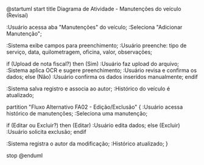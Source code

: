 @startuml
start
title Diagrama de Atividade - Manutenções do veículo (Revisaí)

:Usuário acessa aba "Manutenções" do veículo;
:Seleciona "Adicionar Manutenção";

:Sistema exibe campos para preenchimento;
:Usuário preenche: tipo de serviço, data, quilometragem, oficina, valor, observações;

if (Upload de nota fiscal?) then (Sim)
  :Usuário faz upload do arquivo;
  :Sistema aplica OCR e sugere preenchimento;
  :Usuário revisa e confirma os dados;
else (Não)
  :Usuário confirma os dados inseridos manualmente;
endif

:Sistema salva registro e associa ao autor;
:Histórico do veículo é atualizado;

partition "Fluxo Alternativo FA02 - Edição/Exclusão" {
  :Usuário acessa histórico de manutenções;
  :Seleciona uma manutenção;

  if (Editar ou Excluir?) then (Editar)
    :Usuário edita dados;
  else (Excluir)
    :Usuário solicita exclusão;
  endif

  :Sistema registra o autor da modificação;
  :Histórico atualizado;
}

stop
@enduml
